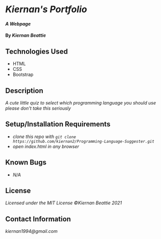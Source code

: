 # _Kiernan's Portfolio_

#### _A Webpage_

#### By _**Kiernan Beattie**_

## Technologies Used

* HTML 
* CSS 
* Bootstrap

## Description

_A cute little quiz to select which programming language you should use please don't take this seriously_

## Setup/Installation Requirements

* _clone this repo with `git clone https://github.com/kiernan2/Programming-Language-Suggester.git`_
* _open index.html in any browser_

## Known Bugs

* _N/A_

## License

_Licensed under the MIT License_
_©Kiernan Beattie 2021_

## Contact Information

_kiernan1994@gmail.com_